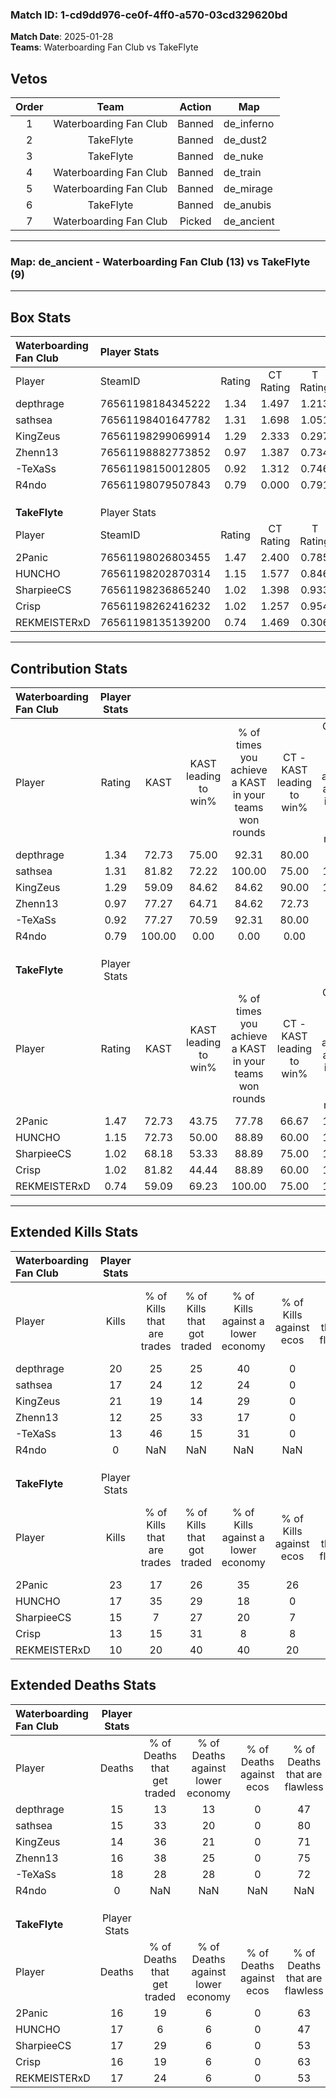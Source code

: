 ### Match ID: 1-cd9dd976-ce0f-4ff0-a570-03cd329620bd  
**Match Date**: 2025-01-28  
**Teams**: Waterboarding Fan Club vs TakeFlyte  

## Vetos  

| Order | Team | Action | Map |
| :---: | :--: | :----: | --- |
| 1 | Waterboarding Fan Club | Banned | de_inferno |
| 2 | TakeFlyte | Banned | de_dust2 |
| 3 | TakeFlyte | Banned | de_nuke |
| 4 | Waterboarding Fan Club | Banned | de_train |
| 5 | Waterboarding Fan Club | Banned | de_mirage |
| 6 | TakeFlyte | Banned | de_anubis |
| 7 | Waterboarding Fan Club | Picked | de_ancient |

---  

### **Map**: de_ancient - Waterboarding Fan Club (13) vs TakeFlyte (9)  
---  

## Box Stats  

| **Waterboarding Fan Club** | Player Stats      |        |           |          |        |       |       |         |        |      |     |
| :- | :- | :-: | :-: | :-: | :-: | :-: | :-: | :-: | :-: | :-: | :-: |
| Player                     | SteamID           | Rating | CT Rating | T Rating |  KAST  |  ADR  | Kills | Assists | Deaths | K/D  | HS% |
| depthrage                  | 76561198184345222 |  1.34  |   1.497   |  1.213   | 72.73  | 94.9  |  20   |    5    |   15   | 1.33 | 25  |
| sathsea                    | 76561198401647782 |  1.31  |   1.698   |  1.051   | 81.82  | 95.8  |  17   |    8    |   15   | 1.13 | 17  |
| KingZeus                   | 76561198299069914 |  1.29  |   2.333   |  0.297   | 59.09  | 91.8  |  21   |    3    |   14   | 1.50 | 80  |
| Zhenn13                    | 76561198882773852 |  0.97  |   1.387   |  0.734   | 77.27  | 67.1  |  12   |   10    |   16   | 0.75 | 58  |
| -TeXaSs                    | 76561198150012805 |  0.92  |   1.312   |  0.746   | 77.27  | 61.2  |  13   |    6    |   18   | 0.72 | 38  |
| R4ndo                      | 76561198079507843 |  0.79  |   0.000   |  0.791   | 100.00 |  0.0  |   0   |    0    |   0    | 0.00 |  0  |
|                            |                   |        |           |          |        |       |       |         |        |      |     |
|                            |                   |        |           |          |        |       |       |         |        |      |     |
|                            |                   |        |           |          |        |       |       |         |        |      |     |
| **TakeFlyte**              | Player Stats      |        |           |          |        |       |       |         |        |      |     |
| Player                     | SteamID           | Rating | CT Rating | T Rating |  KAST  |  ADR  | Kills | Assists | Deaths | K/D  | HS% |
| 2Panic                     | 76561198026803455 |  1.47  |   2.400   |  0.785   | 72.73  | 107.5 |  23   |    4    |   16   | 1.44 | 65  |
| HUNCHO                     | 76561198202870314 |  1.15  |   1.577   |  0.846   | 72.73  | 87.0  |  17   |    6    |   17   | 1.00 | 64  |
| SharpieeCS                 | 76561198236865240 |  1.02  |   1.398   |  0.933   | 68.18  | 79.3  |  15   |    7    |   17   | 0.88 | 60  |
| Crisp                      | 76561198262416232 |  1.02  |   1.257   |  0.954   | 81.82  | 65.6  |  13   |    6    |   16   | 0.81 | 30  |
| REKMEISTERxD               | 76561198135139200 |  0.74  |   1.469   |  0.306   | 59.09  | 71.1  |  10   |    8    |   17   | 0.59 | 80  |
---  

## Contribution Stats  

| **Waterboarding Fan Club** | Player Stats |        |                      |                                                        |                           |                                                             |                          |                                                            |
| :- | :-: | :-: | :-: | :-: | :-: | :-: | :-: | :-: |
| Player                     |    Rating    |  KAST  | KAST leading to win% | % of times you achieve a KAST in your teams won rounds | CT - KAST leading to win% | CT - % of times you achieve a KAST in your teams won rounds | T - KAST leading to win% | T - % of times you achieve a KAST in your teams won rounds |
| depthrage                  |     1.34     | 72.73  |        75.00         |                         92.31                          |           80.00           |                            88.89                            |          66.67           |                           100.00                           |
| sathsea                    |     1.31     | 81.82  |        72.22         |                         100.00                         |           75.00           |                           100.00                            |          66.67           |                           100.00                           |
| KingZeus                   |     1.29     | 59.09  |        84.62         |                         84.62                          |           90.00           |                           100.00                            |          66.67           |                           50.00                            |
| Zhenn13                    |     0.97     | 77.27  |        64.71         |                         84.62                          |           72.73           |                            88.89                            |          50.00           |                           75.00                            |
| -TeXaSs                    |     0.92     | 77.27  |        70.59         |                         92.31                          |           80.00           |                            88.89                            |          57.14           |                           100.00                           |
| R4ndo                      |     0.79     | 100.00 |         0.00         |                          0.00                          |           0.00            |                            0.00                             |           0.00           |                            0.00                            |
|                            |              |        |                      |                                                        |                           |                                                             |                          |                                                            |
|                            |              |        |                      |                                                        |                           |                                                             |                          |                                                            |
|                            |              |        |                      |                                                        |                           |                                                             |                          |                                                            |
| **TakeFlyte**              | Player Stats |        |                      |                                                        |                           |                                                             |                          |                                                            |
| Player                     |    Rating    |  KAST  | KAST leading to win% | % of times you achieve a KAST in your teams won rounds | CT - KAST leading to win% | CT - % of times you achieve a KAST in your teams won rounds | T - KAST leading to win% | T - % of times you achieve a KAST in your teams won rounds |
| 2Panic                     |     1.47     | 72.73  |        43.75         |                         77.78                          |           66.67           |                           100.00                            |          14.29           |                           33.33                            |
| HUNCHO                     |     1.15     | 72.73  |        50.00         |                         88.89                          |           60.00           |                           100.00                            |          33.33           |                           66.67                            |
| SharpieeCS                 |     1.02     | 68.18  |        53.33         |                         88.89                          |           75.00           |                           100.00                            |          28.57           |                           66.67                            |
| Crisp                      |     1.02     | 81.82  |        44.44         |                         88.89                          |           60.00           |                           100.00                            |          25.00           |                           66.67                            |
| REKMEISTERxD               |     0.74     | 59.09  |        69.23         |                         100.00                         |           75.00           |                           100.00                            |          60.00           |                           100.00                           |
---  

## Extended Kills Stats  

| **Waterboarding Fan Club** | Player Stats |                            |                            |                                    |                         |                              |                                 |                                       |                    |           |
| :- | :-: | :-: | :-: | :-: | :-: | :-: | :-: | :-: | :-: | :-: |
| Player                     |    Kills     | % of Kills that are trades | % of Kills that got traded | % of Kills against a lower economy | % of Kills against ecos | % of Kills that are flawless | % of Kills that are close duels | % of Kills that are assisted by flash | Pistol Round Kills | AWP Kills |
| depthrage                  |      20      |             25             |             25             |                 40                 |            0            |              45              |               15                |                   0                   |         0          |     0     |
| sathsea                    |      17      |             24             |             12             |                 24                 |            0            |              71              |                0                |                   0                   |         0          |    11     |
| KingZeus                   |      21      |             19             |             14             |                 29                 |            0            |              57              |                0                |                  24                   |         5          |     0     |
| Zhenn13                    |      12      |             25             |             33             |                 17                 |            0            |              42              |                8                |                   8                   |         1          |     0     |
| -TeXaSs                    |      13      |             46             |             15             |                 31                 |            0            |              54              |                8                |                  15                   |         0          |     0     |
| R4ndo                      |      0       |            NaN             |            NaN             |                NaN                 |           NaN           |             NaN              |               NaN               |                  NaN                  |        null        |   null    |
|                            |              |                            |                            |                                    |                         |                              |                                 |                                       |                    |           |
|                            |              |                            |                            |                                    |                         |                              |                                 |                                       |                    |           |
|                            |              |                            |                            |                                    |                         |                              |                                 |                                       |                    |           |
| **TakeFlyte**              | Player Stats |                            |                            |                                    |                         |                              |                                 |                                       |                    |           |
| Player                     |    Kills     | % of Kills that are trades | % of Kills that got traded | % of Kills against a lower economy | % of Kills against ecos | % of Kills that are flawless | % of Kills that are close duels | % of Kills that are assisted by flash | Pistol Round Kills | AWP Kills |
| 2Panic                     |      23      |             17             |             26             |                 35                 |           26            |              65              |                9                |                   4                   |         1          |     0     |
| HUNCHO                     |      17      |             35             |             29             |                 18                 |            0            |              65              |                0                |                   6                   |         2          |     0     |
| SharpieeCS                 |      15      |             7              |             27             |                 20                 |            7            |              67              |                0                |                   0                   |         4          |     0     |
| Crisp                      |      13      |             15             |             31             |                 8                  |            8            |              62              |                8                |                   0                   |         0          |     0     |
| REKMEISTERxD               |      10      |             20             |             40             |                 40                 |           20            |              70              |               10                |                   0                   |         0          |     0     |
## Extended Deaths Stats  

| **Waterboarding Fan Club** | Player Stats |                             |                                   |                          |                               |                            |                           |               |
| :- | :-: | :-: | :-: | :-: | :-: | :-: | :-: | :-: |
| Player                     |    Deaths    | % of Deaths that get traded | % of Deaths against lower economy | % of Deaths against ecos | % of Deaths that are flawless | % of Deaths that are close | % of Deaths while blinded | Deaths to AWP |
| depthrage                  |      15      |             13              |                13                 |            0             |              47               |             13             |             7             |       0       |
| sathsea                    |      15      |             33              |                20                 |            0             |              80               |             13             |             0             |       0       |
| KingZeus                   |      14      |             36              |                21                 |            0             |              71               |             0              |             0             |       0       |
| Zhenn13                    |      16      |             38              |                25                 |            0             |              75               |             0              |             0             |       0       |
| -TeXaSs                    |      18      |             28              |                28                 |            0             |              72               |             0              |             6             |       0       |
| R4ndo                      |      0       |             NaN             |                NaN                |           NaN            |              NaN              |            NaN             |            NaN            |     null      |
|                            |              |                             |                                   |                          |                               |                            |                           |               |
|                            |              |                             |                                   |                          |                               |                            |                           |               |
|                            |              |                             |                                   |                          |                               |                            |                           |               |
| **TakeFlyte**              | Player Stats |                             |                                   |                          |                               |                            |                           |               |
| Player                     |    Deaths    | % of Deaths that get traded | % of Deaths against lower economy | % of Deaths against ecos | % of Deaths that are flawless | % of Deaths that are close | % of Deaths while blinded | Deaths to AWP |
| 2Panic                     |      16      |             19              |                 6                 |            0             |              63               |             6              |            25             |       2       |
| HUNCHO                     |      17      |              6              |                 6                 |            0             |              47               |             6              |             6             |       3       |
| SharpieeCS                 |      17      |             29              |                 6                 |            0             |              53               |             0              |            18             |       3       |
| Crisp                      |      16      |             19              |                 6                 |            0             |              63               |             6              |             0             |       2       |
| REKMEISTERxD               |      17      |             24              |                 6                 |            0             |              53               |             12             |             0             |       1       |
